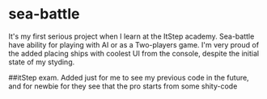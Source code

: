 # sea-battle
It's my first serious project when I learn at the ItStep academy. Sea-battle have ability for playing with AI or as a Two-players game. 
I'm very proud of the added placing ships with coolest UI from the console, despite the initial state of my styding. 

##itStep exam. Added just for me to see my previous code in the future, and for newbie for they see that the pro starts from some shity-code
